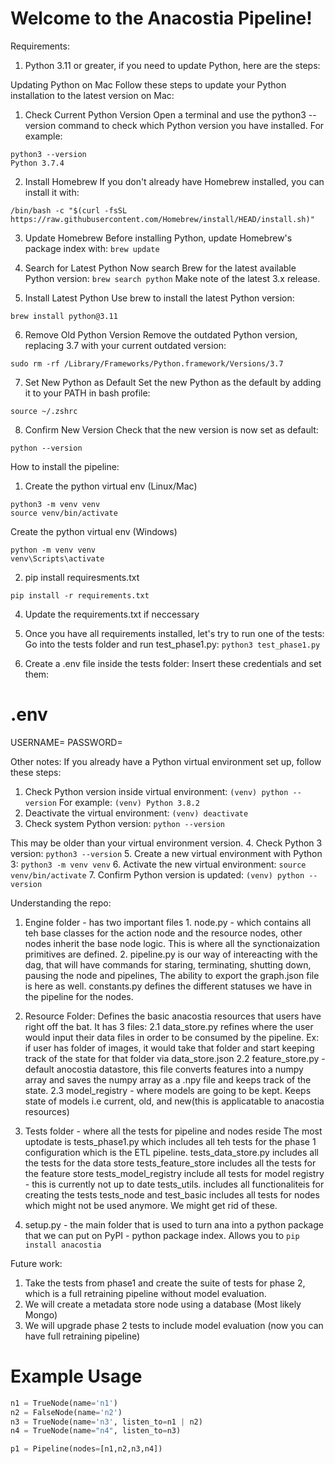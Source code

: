 # Welcome to the Anacostia Pipeline!


Requirements:
1. Python 3.11 or greater, if you need to update Python, here are the steps:

Updating Python on Mac
Follow these steps to update your Python installation to the latest version on Mac:
1. Check Current Python Version
Open a terminal and use the python3 --version command to check which Python version you have installed.
For example:

```
python3 --version 
Python 3.7.4
```

2. Install Homebrew
If you don't already have Homebrew installed, you can install it with:
```
/bin/bash -c "$(curl -fsSL https://raw.githubusercontent.com/Homebrew/install/HEAD/install.sh)"
```
3. Update Homebrew
Before installing Python, update Homebrew's package index with:
```brew update```
4. Search for Latest Python
Now search Brew for the latest available Python version:
```brew search python```
Make note of the latest 3.x release.

6. Install Latest Python
Use brew to install the latest Python version:

```brew install python@3.11```

6. Remove Old Python Version
Remove the outdated Python version, replacing 3.7 with your current outdated version:

```sudo rm -rf /Library/Frameworks/Python.framework/Versions/3.7```

7. Set New Python as Default
Set the new Python as the default by adding it to your PATH in bash profile:

```echo "alias python=/usr/local/bin/python3" >> ~/.zshrc
source ~/.zshrc
```
8. Confirm New Version
Check that the new version is now set as default:

```python --version```

How to install the pipeline:

1. Create the python virtual env (Linux/Mac)
```
python3 -m venv venv
source venv/bin/activate
```
Create the python virtual env (Windows)
```
python -m venv venv
venv\Scripts\activate
```
2. pip install requiresments.txt
   
```pip install -r requirements.txt```

4. Update the requirements.txt if neccessary

5. Once you have all requirements installed, let's try to run one of the tests:
Go into the tests folder and run test_phase1.py:
```python3 test_phase1.py```

6. Create a .env file inside the tests folder:
Insert these credentials and set them:
# .env
USERNAME=
PASSWORD=


Other notes:
If you already have a Python virtual environment set up, follow these steps:
1. Check Python version inside virtual environment:
```(venv) python --version```
For example:
```(venv) Python 3.8.2```
2. Deactivate the virtual environment:
```(venv) deactivate```
3. Check system Python version:
```python --version```

This may be older than your virtual environment version.
4. Check Python 3 version:
```python3 --version```
5. Create a new virtual environment with Python 3:
```python3 -m venv venv```
6. Activate the new virtual environment:
```source venv/bin/activate```
7. Confirm Python version is updated:
```(venv) python --version```

Understanding the repo:
1. Engine folder - has two important files 1. node.py - which contains all teh base classes for the action node and the resource nodes, other nodes inherit the base node logic. This is where all the synctionaization primitives are defined. 2. pipeline.py is our way of intereacting with the dag, that will have commands for staring, terminating, shutting down, pausing the node and pipelines, The ability to export the graph.json file is here as well. 
constants.py defines the different statuses we have in the pipeline for the nodes.
2. Resource Folder: Defines the basic anacostia resources that users have right off the bat. It has 3 files:
 2.1 data_store.py refines where the user would input their data files in order to be consumed by the pipeline. Ex: if user has folder of images, it would take that folder and start keeping track of the state for that folder via data_store.json
2.2 feature_store.py - default anocostia datastore, this file converts features into a numpy array and saves the numpy array as a .npy file and keeps track of the state.
2.3 model_registry - where models are going to be kept. Keeps state of models i.e current, old, and new(this is applicatable to anacostia resources)
3. Tests folder - where all the tests for pipeline and nodes reside
The most uptodate is tests_phase1.py which includes all teh tests for the phase 1 configuration which is the ETL pipeline.
tests_data_store.py includes all the tests for the data store
tests_feature_store includes all the tests for the feature store
tests_model_registry include all tests for model registry - this is currently not up to date
tests_utils. includes all functionaliteis for creating the tests
tests_node and test_basic includes all tests for nodes which might not be used anymore. We might get rid of these.

4. setup.py - the main folder that is used to turn ana into a python package that we can put on PyPI - python package index. Allows you to `pip install anacostia`


Future work:
1. Take the tests from phase1 and create the suite of tests for phase 2, which is a full retraining pipeline without model evaluation.
2. We will create a metadata store node using a database (Most likely Mongo)
3. We will upgrade phase 2 tests to include model evaluation (now you can have full retraining pipeline)


# Example Usage

```python
n1 = TrueNode(name='n1')
n2 = FalseNode(name='n2')
n3 = TrueNode(name='n3', listen_to=n1 | n2)
n4 = TrueNode(name="n4", listen_to=n3)

p1 = Pipeline(nodes=[n1,n2,n3,n4])
```
